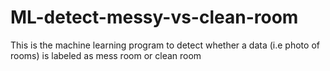 # ML-detect-messy-vs-clean-room
This is the machine learning program to detect whether a data (i.e photo of rooms) is labeled as mess room or clean room
